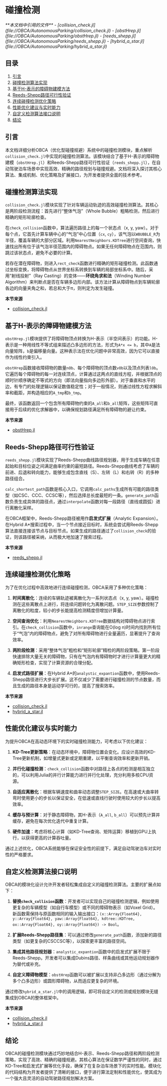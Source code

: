 # 碰撞检测

<cite>
**本文档中引用的文件**  
- [collision_check.jl](file://OBCA/AutonomousParking/collision_check.jl)
- [obstHrep.jl](file://OBCA/AutonomousParking/obstHrep.jl)
- [reeds_shepp.jl](file://OBCA/AutonomousParking/reeds_shepp.jl)
- [hybrid_a_star.jl](file://OBCA/AutonomousParking/hybrid_a_star.jl)
</cite>

## 目录
1. [引言](#引言)
2. [碰撞检测算法实现](#碰撞检测算法实现)
3. [基于H-表示的障碍物建模方法](#基于h-表示的障碍物建模方法)
4. [Reeds-Shepp路径可行性验证](#reeds-shepp路径可行性验证)
5. [连续碰撞检测优化策略](#连续碰撞检测优化策略)
6. [性能优化建议与实时能力](#性能优化建议与实时能力)
7. [自定义检测算法接口说明](#自定义检测算法接口说明)
8. [结论](#结论)

## 引言
本文档详细分析OBCA（优化型碰撞规避）系统中的碰撞检测模块，重点解析`collision_check.jl`中实现的碰撞检测算法。该模块结合了基于H-表示的障碍物建模（`obstHrep.jl`）和Reeds-Shepp路径可行性验证（`reeds_shepp.jl`），在自动驾驶泊车场景中实现高效、精确的路径规划与碰撞规避。文档将深入探讨其核心算法、集成机制、优化策略及扩展接口，为开发者提供全面的技术参考。

## 碰撞检测算法实现

`collision_check.jl`模块实现了针对车辆运动轨迹的高效碰撞检测算法。其核心是两阶段检测流程：首先进行“整体气泡”（Whole Bubble）粗略检测，然后进行精确的矩形轮廓检查。

在`check_collision`函数中，算法遍历路径上的每一个状态点（x, y, yaw）。对于每个点，它首先计算车辆中心的“气泡”中心位置（`cx`, `cy`），该气泡以`WBUBBLE_R`为半径，覆盖车辆的大部分区域。利用`NearestNeighbors.KDTree`进行空间查询，快速找出所有位于该气泡半径范围内的障碍物点。如果无任何障碍物点在范围内，则跳过该状态点，避免不必要的计算。

若存在潜在障碍物，则进入`rect_check`函数进行精确的矩形碰撞检测。此函数通过坐标变换，将障碍物点从世界坐标系转换到车辆的局部坐标系中。随后，采用“射线投射”（Ray Casting）的变体——**环绕角求和法**（Winding Number Algorithm）来判断点是否在车辆多边形内部。该方法计算从障碍物点到车辆轮廓各边的向量夹角之和，若总和大于π，则判定为发生碰撞。

**本节来源**
- [collision_check.jl](file://OBCA/AutonomousParking/collision_check.jl#L25-L133)

## 基于H-表示的障碍物建模方法

`obstHrep.jl`模块提供了将障碍物顶点转换为H-表示（半空间表示）的功能。H-表示是一种用线性不等式组来描述凸多边形的方法，形式为`A*x <= b`，其中`A`是法向量矩阵，`b`是偏移量向量。这种表示法在优化问题中非常高效，因为它可以直接作为线性约束引入。

`obstHrep`函数接收障碍物的数量`nOb`、每个障碍物的顶点数`vOb`以及顶点列表`lOb`。它遍历每个障碍物的每一对连续顶点，计算通过这两点的直线方程，并根据顶点的顺时针顺序确定不等式的方向（即法向量指向多边形外部）。对于垂直和水平的边，有专门的处理逻辑以保证数值稳定性；对于一般情况，则通过线性方程求解斜率和截距，并构造相应的`A_tmp`和`b_tmp`。

最终，该函数返回一个包含所有障碍物约束的`A_all`和`b_all`矩阵，这些矩阵可直接用于后续的优化求解器中，以确保规划路径满足所有障碍物的避让约束。

**本节来源**
- [obstHrep.jl](file://OBCA/AutonomousParking/obstHrep.jl#L30-L101)

## Reeds-Shepp路径可行性验证

`reeds_shepp.jl`模块实现了Reeds-Shepp曲线路径规划器，用于生成车辆在任意起始和目标位姿之间满足曲率约束的最短路径。Reeds-Shepp曲线考虑了车辆的前进、后退和转向能力，能够生成包含直线（S）、左转（L）和右转（R）的多种路径组合。

`calc_shortest_path`函数是核心入口，它调用`calc_paths`生成所有可能的路径类型（如CSC、CCC、CCSC等），然后选择总长度最短的一条。`generate_path`函数负责生成具体的路径点，通过`interpolate`函数对每一段路径（直线或圆弧）进行离散化采样。

在OBCA框架中，Reeds-Shepp路径被用作**启发式扩展**（Analytic Expansion）。在Hybrid A*搜索过程中，当一个节点接近目标时，系统会尝试用Reeds-Shepp算法直接连接该节点与目标节点。如果生成的路径通过了`collision_check`的验证，则该路径被采纳，从而极大地加速了搜索过程。

**本节来源**
- [reeds_shepp.jl](file://OBCA/AutonomousParking/reeds_shepp.jl#L25-L850)

## 连续碰撞检测优化策略

为了在优化过程中高效地进行连续碰撞检测，OBCA采用了多种优化策略：

1.  **时间离散化**：连续的车辆轨迹被离散化为一系列状态点（x, y, yaw）。碰撞检测在这些离散点上进行，将连续问题转化为离散问题。`STEP_SIZE`参数控制了离散化的粒度，较小的步长能提高检测精度但增加计算量。

2.  **空间查询优化**：利用`NearestNeighbors.KDTree`数据结构对障碍物点进行索引。在`check_collision`函数中，`inrange`查询能在O(log n)时间内找到所有位于“气泡”内的障碍物点，避免了对所有障碍物进行全量遍历，显著提升了查询效率。

3.  **两阶段检测**：采用“整体气泡”粗检和“矩形轮廓”精检的两阶段策略。第一阶段快速排除大量无关的障碍物，只有在气泡内有障碍物时才进行计算量更大的精确矩形检查，实现了计算资源的合理分配。

4.  **启发式路径扩展**：在Hybrid A*的`analystic_expantion`函数中，使用Reeds-Shepp路径进行大步长扩展。这不仅减少了需要进行碰撞检测的节点数量，而且生成的路径本身是运动学可行的，提高了搜索效率。

**本节来源**
- [collision_check.jl](file://OBCA/AutonomousParking/collision_check.jl#L25-L133)
- [hybrid_a_star.jl](file://OBCA/AutonomousParking/hybrid_a_star.jl#L233-L286)

## 性能优化建议与实时能力

为提升OBCA在高动态环境下的实时碰撞检测能力，可考虑以下优化建议：

1.  **KD-Tree更新策略**：在动态环境中，障碍物位置会变化。应设计高效的KD-Tree更新机制，如增量式更新或定期重建，以平衡查询效率和更新开销。

2.  **并行化碰撞检测**：`check_collision`函数中对路径上各点的检测是相互独立的，可以利用Julia的并行计算能力进行并行化处理，充分利用多核CPU资源。

3.  **自适应离散化**：根据车辆速度和曲率动态调整`STEP_SIZE`。在高速或大曲率转弯时使用更小的步长以保证安全，在低速或直线行驶时使用较大的步长以提高效率。

4.  **缓存与预计算**：对于静态障碍物，其H-表示（`A_all`, `b_all`）可以预先计算并缓存，避免在每次优化迭代中重复计算。

5.  **硬件加速**：考虑将核心计算（如KD-Tree查询、矩阵运算）移植到GPU上执行，以获得更高的计算吞吐量。

通过上述优化，OBCA系统能够在保证安全性的前提下，满足自动驾驶泊车对实时性的严格要求。

## 自定义检测算法接口说明

OBCA的模块化设计允许开发者轻松集成自定义的碰撞检测算法。主要的扩展点如下：

1.  **替换`check_collision`函数**：开发者可以实现自己的碰撞检测逻辑，例如使用更复杂的车辆模型（如自行车模型）或不同的障碍物表示（如Voxel Grid）。新函数需保持与原函数相同的输入输出接口：`(x::Array{Float64}, y::Array{Float64}, yaw::Array{Float64}, kdtree::KDTree, ox::Array{Float64}, oy::Array{Float64}) -> Bool`。

2.  **扩展Reeds-Shepp路径集**：可以通过修改`generate_path`函数，添加新的路径类型（如更复杂的CSCCSC等），以探索更丰富的路径空间。

3.  **集成其他路径规划器**：`analystic_expantion`函数中的启发式扩展不限于Reeds-Shepp。开发者可以集成Dubins路径、样条曲线或其他运动规划器作为替代或补充。

4.  **自定义障碍物模型**：`obstHrep`函数可以被扩展以支持非凸多边形（通过分解为多个凸多边形）或圆形障碍物，从而适应更复杂的环境。

通过修改`hybrid_a_star.jl`中的调用逻辑，即可将自定义的检测或规划模块无缝集成到OBCA的整体框架中。

**本节来源**
- [collision_check.jl](file://OBCA/AutonomousParking/collision_check.jl#L25-L133)
- [hybrid_a_star.jl](file://OBCA/AutonomousParking/hybrid_a_star.jl#L233-L286)

## 结论
OBCA的碰撞检测模块通过巧妙地结合H-表示、Reeds-Shepp路径和两阶段检测策略，实现了高效、精确的碰撞规避。其核心算法在保证数学严谨性的同时，通过KD-Tree和启发式扩展等优化手段，确保了在复杂泊车场景下的实时性能。模块化的代码结构为开发者提供了清晰的接口，便于进行算法定制和性能优化，使其成为一个强大且灵活的自动驾驶路径规划解决方案。